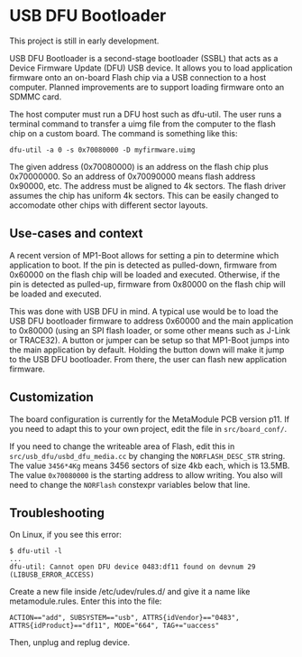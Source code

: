 # USB DFU Bootloader

This project is still in early development.

USB DFU Bootloader is a second-stage bootloader (SSBL) that acts as a Device
Firmware Update (DFU) USB device. It allows you to load application firmware
onto an on-board Flash chip via a USB connection to a host computer. Planned
improvements are to support loading firmware onto an SDMMC card.

The host computer must run a DFU host such as dfu-util. The user runs a
terminal command to transfer a uimg file from the computer to the flash chip on
a custom board. The command is something like this:

``` 
dfu-util -a 0 -s 0x70080000 -D myfirmware.uimg
```

The given address (0x70080000) is an address on the flash chip plus 0x70000000.
So an address of 0x70090000 means flash address 0x90000, etc. The address must
be aligned to 4k sectors. The flash driver assumes the chip has uniform 4k
sectors. This can be easily changed to accomodate other chips with different
sector layouts.

## Use-cases and context

A recent version of MP1-Boot allows for setting a pin to determine which
application to boot. If the pin is detected as pulled-down, firmware from
0x60000 on the flash chip will be loaded and executed. Otherwise, if the pin is
detected as pulled-up, firmware from 0x80000 on the flash chip will be loaded
and executed.

This was done with USB DFU in mind. A typical use would be to load the USB DFU
bootloader firmware to address 0x60000 and the main application to 0x80000
(using an SPI flash loader, or some other means such as J-Link or TRACE32). A
button or jumper can be setup so that MP1-Boot jumps into the main application
by default. Holding the button down will make it jump to the USB DFU
bootloader. From there, the user can flash new application firmware.

## Customization

The board configuration is currently for the MetaModule PCB version p11. If you 
need to adapt this to your own project, edit the file in `src/board_conf/`.

If you need to change the writeable area of Flash, edit this in 
`src/usb_dfu/usbd_dfu_media.cc` by changing the `NORFLASH_DESC_STR` string. The
value `3456*4Kg` means 3456 sectors of size 4kb each, which is 13.5MB.
The value `0x70080000` is the starting address to allow writing.
You also will need to change the `NORFlash` constexpr variables below that line.


## Troubleshooting

On Linux, if you see this error:

```
$ dfu-util -l
...
dfu-util: Cannot open DFU device 0483:df11 found on devnum 29 (LIBUSB_ERROR_ACCESS)
```

Create a new file inside /etc/udev/rules.d/ and give it a name like metamodule.rules. 
Enter this into the file:

```
ACTION=="add", SUBSYSTEM=="usb", ATTRS{idVendor}=="0483", ATTRS{idProduct}=="df11", MODE="664", TAG+="uaccess"
```

Then, unplug and replug device.

